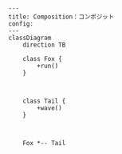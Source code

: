 ﻿```mermaid
---
title: Composition：コンポジット
config:
---
classDiagram
    direction TB
 
    class Fox {
        +run()
    }



    class Tail {
        +wave()
    }


 
    Fox *-- Tail


```